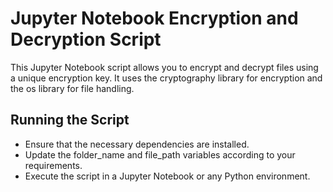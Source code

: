 # Jupyter Notebook Encryption and Decryption Script

This Jupyter Notebook script allows you to encrypt and decrypt files using a unique encryption key. It uses the cryptography library for encryption and the os library for file handling.

## Running the Script
- Ensure that the necessary dependencies are installed.
- Update the folder_name and file_path variables according to your requirements.
- Execute the script in a Jupyter Notebook or any Python environment.
